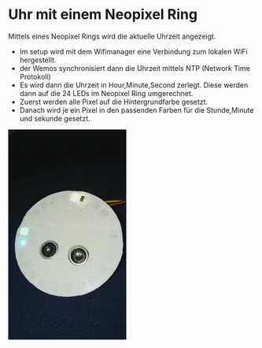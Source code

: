 Uhr mit einem Neopixel Ring
===========================

Mittels eines Neopixel Rings wird die aktuelle Uhrzeit angezeigt.

 - Im setup wird mit dem Wifimanager eine Verbindung zum lokalen WiFi hergestellt.
 - der Wemos synchronisiert dann die Uhrzeit mittels NTP (Network Time Protokoll)
 - Es wird dann die Uhrzeit in Hour,Minute,Second zerlegt. Diese werden dann auf die 24 LEDs im Neopixel Ring umgerechnet.
 - Zuerst werden alle Pixel auf die Hintergrundfarbe gesetzt.
  - Danach wird je ein Pixel in den passenden Farben für die Stunde,Minute und sekunde gesetzt.
  

![Clock](img/clock-neopixel.gif)
